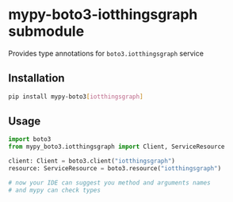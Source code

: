 # mypy-boto3-iotthingsgraph submodule

Provides type annotations for `boto3.iotthingsgraph` service

## Installation

```bash
pip install mypy-boto3[iotthingsgraph]
```

## Usage

```python
import boto3
from mypy_boto3.iotthingsgraph import Client, ServiceResource

client: Client = boto3.client("iotthingsgraph")
resource: ServiceResource = boto3.resource("iotthingsgraph")

# now your IDE can suggest you method and arguments names
# and mypy can check types
```

